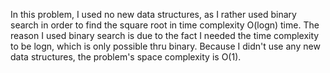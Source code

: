 In this problem, I used no new data structures, as I rather used binary search in
order to find the square root in time complexity O(logn) time. The reason I used
binary search is due to the fact I needed the time complexity to be logn, which
is only possible thru binary. Because I didn't use any new data structures, the
problem's space complexity is O(1).
